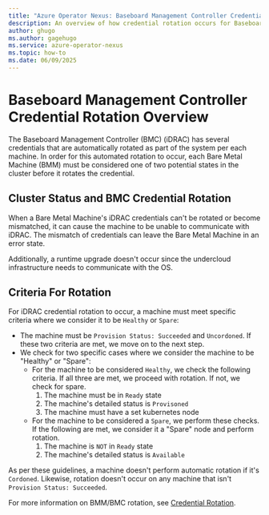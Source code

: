 ```yaml
---
title: "Azure Operator Nexus: Baseboard Management Controller Credential Rotation Overview"
description: An overview of how credential rotation occurs for Baseboard Management Controller Credential
author: ghugo
ms.author: gagehugo
ms.service: azure-operator-nexus
ms.topic: how-to
ms.date: 06/09/2025
---
```


# Baseboard Management Controller Credential Rotation Overview

The Baseboard Management Controller (BMC) (iDRAC) has several credentials that are automatically rotated as part of the system per each machine. In order for this automated rotation to occur, each Bare Metal Machine (BMM) must be considered one of two potential states in the cluster before it rotates the credential.

## Cluster Status and BMC Credential Rotation

When a Bare Metal Machine's iDRAC credentials can't be rotated or become mismatched, it can cause the machine to be unable to communicate with iDRAC. The mismatch of credentials can leave the Bare Metal Machine in an error state.

Additionally, a runtime upgrade doesn't occur since the undercloud infrastructure needs to communicate with the OS.

## Criteria For Rotation

For iDRAC credential rotation to occur, a machine must meet specific criteria where we consider it to be `Healthy` or `Spare`:

* The machine must be `Provision Status: Succeeded` and `Uncordoned`. If these two criteria are met, we move on to the next step.
* We check for two specific cases where we consider the machine to be "Healthy" or "Spare":
    * For the machine to be considered `Healthy`, we check the following criteria. If all three are met, we proceed with rotation. If not, we check for spare.
        1. The machine must be in `Ready` state
        1. The machine's detailed status is `Provisoned`
        1. The machine must have a set kubernetes node
    * For the machine to be considered a `Spare`, we perform these checks. If the following are met, we consider it a "Spare" node and perform rotation.
        1. The machine is `NOT` in `Ready` state
        1. The machine's detailed status is `Available`

As per these guidelines, a machine doesn't perform automatic rotation if it's `Cordoned`. Likewise, rotation doesn't occur on any machine that isn't `Provision Status: Succeeded`.

For more information on BMM/BMC rotation, see [Credential Rotation](./howto-credential-rotation.md).